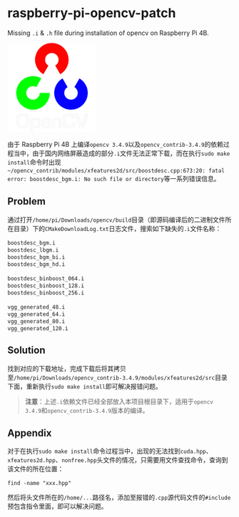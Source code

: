 # raspberry-pi-opencv-patch

Missing `.i` & `.h` file during installation of opencv on Raspberry Pi 4B.

![](./logo.png)

由于 Raspberry Pi 4B 上编译`opencv 3.4.9`以及`opencv_contrib-3.4.9`的依赖过程当中，由于国内网络屏蔽造成的部分`.i`文件无法正常下载，而在执行`sudo make install`命令时出现`~/opencv_contrib/modules/xfeatures2d/src/boostdesc.cpp:673:20: fatal error: boostdesc_bgm.i: No such file or directory`等一系列错误信息。

## Problem

通过打开`/home/pi/Downloads/opencv/build`目录（即源码编译后的二进制文件所在目录）下的`CMakeDownloadLog.txt`日志文件，搜索如下缺失的`.i`文件名称：

```
boostdesc_bgm.i
boostdesc_lbgm.i
boostdesc_bgm_bi.i
boostdesc_bgm_hd.i

boostdesc_binboost_064.i
boostdesc_binboost_128.i
boostdesc_binboost_256.i

vgg_generated_48.i
vgg_generated_64.i
vgg_generated_80.i
vgg_generated_120.i
```

## Solution

找到对应的下载地址，完成下载后将其拷贝至`/home/pi/Downloads/opencv_contrib-3.4.9/modules/xfeatures2d/src`目录下面，重新执行`sudo make install`即可解决报错问题。

> **注意**：上述`.i`依赖文件已经全部放入本项目根目录下，适用于`opencv 3.4.9`和`opencv_contrib-3.4.9`版本的编译。

## Appendix

对于在执行`sudo make install`命令过程当中，出现的无法找到`cuda.hpp`、`xfeatures2d.hpp`、`nonfree.hpp`头文件的情况，只需要用文件查找命令，查询到该文件的所在位置：

```
find -name "xxx.hpp"
```

然后将头文件所在的`/home/...`路径名，添加至报错的`.cpp`源代码文件的`#include`预包含指令里面，即可以解决问题。
